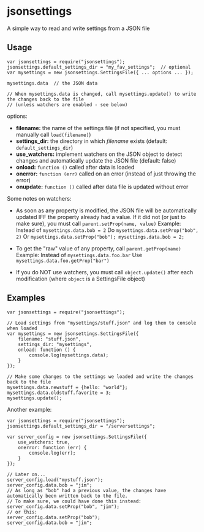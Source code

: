 # jsonsettings

A simple way to read and write settings from a JSON file

## Usage

    var jsonsettings = require("jsonsettings");
    jsonsettings.default_settings_dir = "my_fav_settings";  // optional
    var mysettings = new jsonsettings.SettingsFile({ ... options ... });
    
    mysettings.data  // the JSON data
    
    // When mysettings.data is changed, call mysettings.update() to write the changes back to the file
    // (unless watchers are enabled - see below)

options:

 - **filename:** the name of the settings file (if not specified, you must manually call `load(filename)`)
 - **settings_dir:** the directory in which *filename* exists (default: `default_settings_dir`)
 - **use_watchers:** implement watchers on the JSON object to detect changes and automatically update the JSON file (default: false)
 - **onload:** `function ()` called after data is loaded
 - **onerror:** `function (err)` called on an error (instead of just throwing the error)
 - **onupdate:** `function ()` called after data file is updated without error

Some notes on watchers:

  - As soon as any property is modified, the JSON file will be automatically updated IFF the property already had a value. If it did not (or just to make sure), you must call `parent.setProp(name, value)`
    Example:
      Instead of `mysettings.data.bob = 2`
      Do `mysettings.data.setProp("bob", 2)`
      Or `mysettings.data.setProp("bob"); mysettings.data.bob = 2;`

  - To get the "raw" value of any property, call `parent.getProp(name)`
    Example:
      Instead of `mysettings.data.foo.bar`
      Use `mysettings.data.foo.getProp("bar")`

  - If you do NOT use watchers, you must call `object.update()` after each modification (where `object` is a SettingsFile object)

## Examples

    var jsonsettings = require("jsonsettings");
    
    // Load settings from "mysettings/stuff.json" and log them to console when loaded
    var mysettings = new jsonsettings.SettingsFile({
        filename: "stuff.json",
        settings_dir: "mysettings",
        onload: function () {
            console.log(mysettings.data);
        }
    });
    
    // Make some changes to the settings we loaded and write the changes back to the file
    mysettings.data.newstuff = {hello: "world"};
    mysettings.data.oldstuff.favorite = 3;
    mysettings.update();

Another example:

    var jsonsettings = require("jsonsettings");
    jsonsettings.default_settings_dir = "/serversettings";
    
    var server_config = new jsonsettings.SettingsFile({
        use_watchers: true,
        onerror: function (err) {
            console.log(err);
        }
    });
    
    // Later on...
    server_config.load("mystuff.json");
    server_config.data.bob = "jim";
    // As long as "bob" had a previous value, the changes have automatically been written back to the file.
    // To make sure, we could have done this instead:
    server_config.data.setProp("bob", "jim");
    // or this:
    server_config.data.setProp("bob");
    server_config.data.bob = "jim";